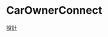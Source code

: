# CarOwnerConnect

[設計](https://docs.google.com/spreadsheets/d/13oSOEUJq5TCHDeK-3dux5HKEkMozoa5jMkx-J4EVstk/edit#gid=0)
